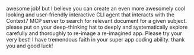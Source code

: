 awesome job! but I believe you can create an even more awesomely cool looking and user-friendly interactive CLI agent that interacts with the Context7 MCP server to search for relevant document for a given subject. please put on your deep-thinking hat to deeply and systematically explore carefully and thoroughly to re-image a re-imagined app. Please try your very best! I have tremendous faith in your super app coding ability. thank you and good luck!

